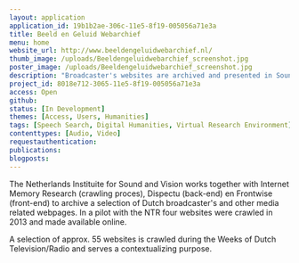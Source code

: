 ```yaml
---
layout: application
application_id: 19b1b2ae-306c-11e5-8f19-005056a71e3a
title: Beeld en Geluid Webarchief
menu: home
website_url: http://www.beeldengeluidwebarchief.nl/
thumb_image: /uploads/Beeldengeluidwebarchief_screenshot.jpg
poster_image: /uploads/Beeldengeluidwebarchief_screenshot.jpg
description: "Broadcaster's websites are archived and presented in Sound and Visions webarchive"
project_id: 8018e712-3065-11e5-8f19-005056a71e3a
access: Open
github: 
status: [In Development]
themes: [Access, Users, Humanities]
tags: [Speech Search, Digital Humanities, Virtual Research Environment]
contenttypes: [Audio, Video]
requestauthentication: 
publications: 
blogposts: 
---
```


The Netherlands Instituite for Sound and Vision works together with Internet Memory Research (crawling proces), Dispectu (back-end) en Frontwise (front-end) to archive a selection of Dutch broadcaster's and other media related webpages. In a pilot with the NTR four websites were crawled in 2013 and made available online.

A selection of approx. 55 websites is crawled during the Weeks of Dutch Television/Radio and serves a contextualizing purpose.
